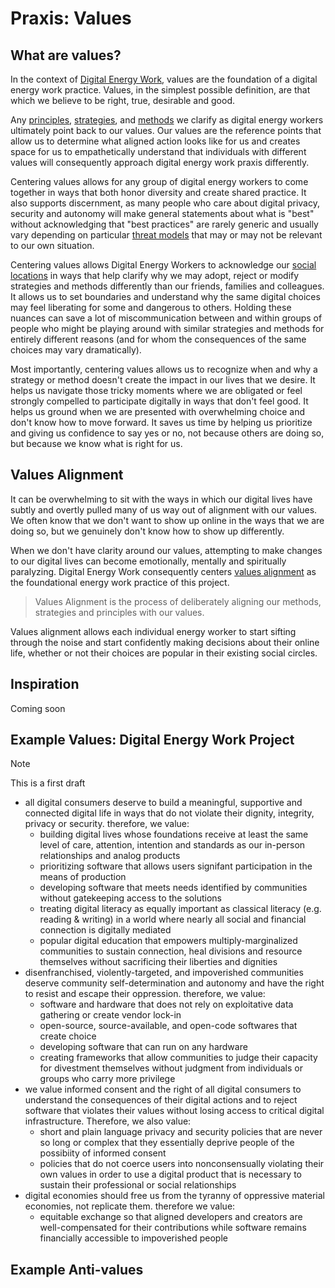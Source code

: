 # Praxis: Values

## What are values?

In the context of [Digital Energy Work](praxis___digital-energy-work.md), values are the foundation of a digital energy work practice. Values, in the simplest possible definition, are that which we believe to be right, true, desirable and good. 

Any [principles](praxis___principles.md), [strategies](praxis___strategies.md), and [methods](praxis___methods.md) we clarify as digital energy workers ultimately point back to our values. Our values are the reference points that allow us to determine what aligned action looks like for us and creates space for us to empathetically understand that individuals with different values will consequently approach digital energy work praxis differently.

Centering values allows for any group of digital energy workers to come together in ways that both honor diversity and create shared practice. It also supports discernment, as many people who care about digital privacy, security and autonomy will make general statements about what is "best" without acknowledging that "best practices" are rarely generic and usually vary depending on particular [threat models](https://en.wikipedia.org/wiki/Threat_model) that may or may not be relevant to our own situation.

Centering values allows Digital Energy Workers to acknowledge our [social locations](https://www.badoulatrainings.org/blog/the-importance-of-knowing-and-naming-your-social-location) in ways that help clarify why we may adopt, reject or modify strategies and methods differently than our friends, families and colleagues. It allows us to set boundaries and understand why the same digital choices may feel liberating for some and dangerous to others. Holding these nuances can save a lot of miscommunication between and within groups of people who might be playing around with similar strategies and methods for entirely different reasons (and for whom the consequences of the same choices may vary dramatically).

Most importantly, centering values allows us to recognize when and why a strategy or method doesn't create the impact in our lives that we desire. It helps us navigate those tricky moments where we are obligated or feel strongly compelled to participate digitally in ways that don't feel good. It helps us ground when we are presented with overwhelming choice and don't know how to move forward. It saves us time by helping us prioritize and giving us confidence to say yes or no, not because others are doing so, but because we know what is right for us.

## Values Alignment 
It can be overwhelming to sit with the ways in which our digital lives have subtly and overtly pulled many of us way out of alignment with our values. We often know that we don't want to show up online in the ways that we are doing so, but we genuinely don't know how to show up differently. 

When we don't have clarity around our values, attempting to make changes to our digital lives can become emotionally, mentally and spiritually paralyzing. Digital Energy Work consequently centers [values alignment](praxis___values___alignment.md) as the foundational energy work practice of this project.

> Values Alignment is the process of deliberately aligning our methods, strategies and principles with our values.

Values alignment allows each individual energy worker to start sifting through the noise and start confidently making decisions about their online life, whether or not their choices are popular in their existing social circles.

## Inspiration 
Coming soon

 ## Example Values: Digital Energy Work Project
 > [!NOTE]  
 > This is a first draft


 - all digital consumers deserve to build a meaningful, supportive and connected digital life in ways that do not violate their dignity, integrity, privacy or security. therefore, we value:
   - building digital lives whose foundations receive at least the same level of care, attention, intention and standards as our in-person relationships and analog products
   - prioritizing software that allows users signifant participation in the means of production
   - developing software that meets needs identified by communities without gatekeeping access to the solutions 
   - treating digital literacy as equally important as classical literacy (e.g. reading & writing) in a world where nearly all social and financial connection is digitally mediated
   - popular digital education that empowers multiply-marginalized communities to sustain connection, heal divisions and resource themselves without sacrificing their liberties and dignities
 - disenfranchised, violently-targeted, and impoverished communities deserve community self-determination and autonomy and have the right to resist and escape their oppression. therefore, we value:
   - software and hardware that does not rely on exploitative data gathering or create vendor lock-in 
   - open-source, source-available, and open-code softwares that create choice
   - developing software that can run on any hardware
   - creating frameworks that allow communities to judge their capacity for divestment themselves without judgment from individuals or groups who carry more privilege
 - we value informed consent and the right of all digital consumers to understand the consequences of their digital actions and to reject software that violates their values without losing access to critical digital infrastructure. Therefore, we also value:
   - short and plain language privacy and security policies that are never so long or complex that they essentially deprive people of the possibiity of informed consent
   - policies that do not coerce users into nonconsensually violating their own values in order to use a digital product that is necessary to sustain their professional or social relationships
 - digital economies should free us from the tyranny of oppressive material economies, not replicate them. therefore we value:
   - equitable exchange so that aligned developers and creators are well-compensated for their contributions while software remains financially accessible to impoverished people

## Example Anti-values
